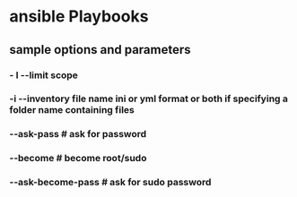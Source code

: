 # ansible Playbooks
## sample options and parameters
### - l --limit scope
### -i --inventory file name ini or yml format or both if specifying a folder name containing files
### --ask-pass          # ask for password
### --become            # become root/sudo
### --ask-become-pass   # ask for sudo password
